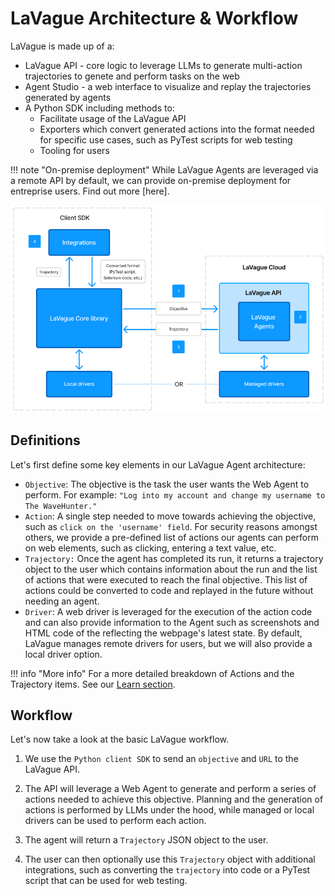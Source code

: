 # LaVague Architecture & Workflow

LaVague is made up of a:

- LaVague API - core logic to leverage LLMs to generate multi-action trajectories to genete and perform tasks on the web
- Agent Studio - a web interface to visualize and replay the trajectories generated by agents
- A Python SDK including methods to:
    - Facilitate usage of the LaVague API
    - Exporters which convert generated actions into the format needed for specific use cases, such as PyTest scripts for web testing
    - Tooling for users

!!! note "On-premise deployment"
    While LaVague Agents are leveraged via a remote API by default, we can provide on-premise deployment for entreprise users. Find out more [here].

![LaVague Workflow](https://raw.githubusercontent.com/lavague-ai/LaVague/drafting-some-docs/docs/assets/architecture-default.png)

## Definitions

Let's first define some key elements in our LaVague Agent architecture:

- `Objective`: The objective is the task the user wants the Web Agent to perform. For example: `"Log into my account and change my username to The WaveHunter."`
- `Action`: A single step needed to move towards achieving the objective, such as `click on the 'username' field`. For security reasons amongst others, we provide a pre-defined list of actions our agents can perform on web elements, such as clicking, entering a text value, etc.
- `Trajectory:` Once the agent has completed its run, it returns a trajectory object to the user which contains information about the run and the list of actions that were executed to reach the final objective. This list of actions could be converted to code and replayed in the future without needing an agent.
- `Driver`: A web driver is leveraged for the execution of the action code and can also provide information to the Agent such as screenshots and HTML code of the reflecting the webpage's latest state. By default, LaVague manages remote drivers for users, but we will also provide a local driver option.

!!! info "More info"
    For a more detailed breakdown of Actions and the Trajectory items. See our [Learn section]().

## Workflow

Let's now take a look at the basic LaVague workflow.

1. We use the `Python client SDK` to send an `objective` and `URL` to the LaVague API.

2. The API will leverage a Web Agent to generate and perform a series of actions needed to achieve this objective. Planning and the generation of actions is performed by LLMs under the hood, while managed or local drivers can be used to perform each action.

3. The agent will return a `Trajectory` JSON object to the user.

4. The user can then optionally use this `Trajectory` object with additional integrations, such as converting the `trajectory` into code or a PyTest script that can be used for web testing.